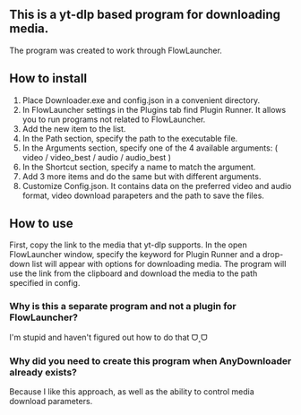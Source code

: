 ## This is a yt-dlp based program for downloading media.
The program was created to work through FlowLauncher.

## How to install
1. Place Downloader.exe and config.json in a convenient directory.
2. In FlowLauncher settings in the Plugins tab find Plugin Runner. It allows you to run programs not related to FlowLauncher.
3. Add the new item to the list.
4. In the Path section, specify the path to the executable file.
5. In the Arguments section, specify one of the 4 available arguments: ( video / video_best / audio / audio_best )
6. In the Shortcut section, specify a name to match the argument.
7. Add 3 more items and do the same but with different arguments.
8. Customize Config.json. It contains data on the preferred video and audio format, video download parapeters and the path to save the files.

## How to use
First, copy the link to the media that yt-dlp supports. In the open FlowLauncher window, specify the keyword for Plugin Runner and a drop-down list will appear with options for downloading media. The program will use the link from the clipboard and download the media to the path specified in config.

### Why is this a separate program and not a plugin for FlowLauncher?
I'm stupid and haven't figured out how to do that ᗜ˰ᗜ

### Why did you need to create this program when AnyDownloader already exists?
Because I like this approach, as well as the ability to control media download parameters.
